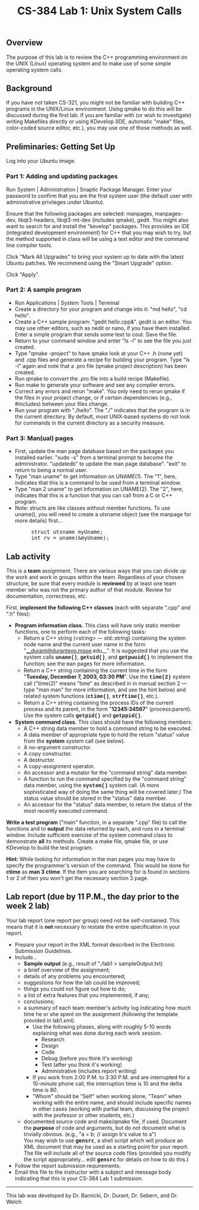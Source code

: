 ﻿---
title: "CS-384 Lab 1: Unix System Calls"
---

## Overview

The purpose of this lab is to review the C++ programming environment on the UNIX
(Linux) operating system and to make use of some simple operating system calls.

## Background

If you have not taken CS-321, you might not be familiar with building C++ programs in the UNIX/Linux environment. Using qmake
to do this will be discussed during the first lab. If you are familiar with (or wish to investigate) writing Makefiles directly
or using KDevelop (IDE, automatic &quot;make&quot; files, color-coded source editor, etc.), you may use one of those methods as well.

## Preliminaries: Getting Set Up

Log into your Ubuntu image.

### Part 1: Adding and updating packages

Run System | Administration | Snaptic Package Manager.
	Enter your password to confirm that you are the first system user
	(the default user with administrative privileges under Ubuntu).

Ensure that the following packages are selected: manpages, manpages-dev, libqt3-headers, libqt3-mt-dev (includes qmake), gedit. You might also want to search for and install the "kevelop" packages.
This
provides an IDE (integrated development environment) for C++ that you may wish to try, but the method supported in class will be using a text editor and the command line compiler tools.

Click "Mark All Upgrades" to bring your system up to date with the latest Ubuntu patches. We recommend using the "Smart Upgrade" option.

Click "Apply".


### Part 2: A sample program

* Run Applications | System Tools | Terminal
* Create a directory for your program and change into it: "md hello", "cd hello".
* Create a C++ sample program: "gedit hello.cpp&". gedit is an editor. You may use other editors, such as nedit or nano, if you have them installed. Enter a simple program that sends some text to
cout. Save the file.
* Return to your command window and enter "ls -l" to see the file you just created.
* Type "qmake -project" to have qmake look at your C++ .h (none yet) and .cpp files and generate a recipe for building your program. Type "ls -l" again and note that a .pro file (qmake project
description) has been created.
* Run qmake to convert the .pro file into a build recipe (Makefile).
* Run make to generate your software and see any compiler errors.
* Correct any errors and rerun "make". You only need to rerun qmake if the files in your project change, or if certain dependencies (e.g., #includes) between your files change.
* Run your program with "./hello". The "./" indicates that the program is in the current directory. By default, most UNIX-based systems do not look for commands in the current directory as a security
measure.

### Part 3: Man(ual) pages
* First, update the man page database based on the packages you installed earlier. "sudo -s" from a terminal prompt to become the administrator. "updatedb" to update the man page database". "exit" to
return to being a normal user.
* Type "man uname" to get information on UNAME(1). The "1", here, indicates that this is a command to be used from a terminal window.
* Type "man 2 uname" to get information on UNAME(2). The "2", here, indicates that this is a function that you can call from a C or C++ program.
* Note: structs are like classes without member functions. To use uname(), you will need to create a utsname object (see the manpage for more details) first...
<pre>
        struct utsname myUname;
        int rv = uname(&myUname);
</pre>

## Lab activity

This is a __team__ assignment. There are various ways that you can divide up
the work and work in groups within the team. Regardless of your chosen structure, be sure
that every module is __reviewed__ by at least one team member who was not the
primary author of that module. Review for documentation, correctness, etc.

First, __implement the following C++ classes__ (each with
separate &quot;.cpp&quot; and &quot;.h&quot; files):

* __Program information class.__ This class will have only static member functions, one to perform each of the following tasks:
  * Return a C++ string (&lt;string&gt; &#8212; std::string) containing the
    system node name and the current user name in the form &quot;__durant@durantevo.msoe.edu__&quot;.
    It is suggested that you use the system calls <font face="Courier New"><b>uname()</b></font>, <font face="Courier New"><b>getuid()</b></font>,
    and <b><font face="Courier New">getpwuid()</font></b> to implement the function; see the
    <font face="Courier New">man</font> pages for
    more information.
  * Return a C++ string containing the current time in the form &quot;__Tuesday,
    December 7, 2003, 03:30 PM__&quot;. Use the __<font face="Courier New">time(2)</font>__
     system call ("time(2)" means "time" as described in in manual section 2 &#8212; type "man man" for more information, and see the hint below) and
    related system functions (<b><font face="Courier New">ctime()</font></b>, <b><font face="Courier New">strftime()</font></b>,
    etc.).
  * Return a C++ string containing the process IDs of the current process
    and its parent, in the form &quot;__12345:34567__&quot;
    (process:parent). Use the system calls
    __<font face="Courier New">getpid()</font>__ and __<font face="Courier New">getppid()</font>__.
* __System command class.__ This class should have the
    following members:
  * A C++ string data member to hold a command string to be executed.
  * A data member of appropriate type to hold the return &quot;status&quot;
      value from the __system__ system call (see below).
  * A no-argument constructor.
  * A copy constructor.
  * A destructor.
  * A copy-assignment operator.
  * An accessor and a mutator for the &quot;command string&quot; data member.
  * A function to run the command specified by the &quot;command string&quot;
      data member, using the __<font face="Courier New">system()</font>__ system call. (A more sophisticated way of
      doing the same thing will be covered later.) The status value should be stored in the
      &quot;status&quot; data member.
  * An accessor for the &quot;status&quot; data member, to return the status
      of the most recently executed command.

__Write a test program__ (&quot;main&quot; function, in a
separate &quot;.cpp&quot; file) to call the functions and to __output__ the
data returned by each, and runs in a terminal window. Include
sufficient exercise of the system command class to demonstrate __all__ its
methods. Create a make file, qmake file, or use KDevelop to build the test program.

<b>Hint: </b>While looking for information in the man pages you may have
to specify the programmer's version of the command. This would be done for
<b>ctime</b> as <b>man 3 ctime</b>. If the item you are searching for is
found in sections 1 or 2 of then you won't get the necessary section 3 page.

## Lab report (due by 11 P.M., the day prior to the week 2 lab)

Your lab report (one report per group) need not be self-contained. This means that it is
__not__ necessary to restate the entire specification in your report.

* Prepare your report in the XML format described in the
    Electronic Submission Guidelines.
* Include...
  * __Sample output__ (e.g., result of "./lab1 > sampleOutput.txt)
  * a brief overview of the assignment;
  * details of any problems you encountered;
  * suggestions for how the lab could be improved;
  * things you could not figure out how to do;
  * a list of extra features that you implemented, if any;
  * conclusions;
  * a summary of each team member's activity log indicating how much time he or she spent
      on the assignment (following the template provided in lab1.xml).
    * Use the following phases, along
    with roughly 5-10 words explaining what was done during each work
    session.
      * Research
      * Design
      * Code
      * Debug (before you think it's working)
      * Test (after you think it's working)
      * Administrative (includes report writing)
    * If you work from 2:00 P.M. to 3:30 P.M. and are interrupted
        for a 10-minute phone call, the interruption time is 10 and the
        delta time is 80.
    * "Whom" should be "Self" when working alone, "Team" when working with the entire name, and should
        include specific names in other cases (working with partial team, discussing the
        project with the professor or other students, etc.)
  * documented source code and make/qmake file, if
      used. Document the __purpose__ of code and arguments, but do not
      document what is trivially obvious. (e.g., "a = b; // assign b's value to a")<br/>
      You may wish to use
      <TT>__gensrc__</TT>, a shell
      script which will produce an XML document that may be used as a
      starting point for your report. The file will include all of the
      source code files (provided you modify the script appropriately...
      edit <TT>__gensrc__</TT> for details on how to do this.)
* Follow the report submission requirements.
* Email this file to the instructor with a subject and message
    body indicating that this is your CS-384 Lab 1 submission.

<hr>

This lab was developed by Dr. Barnicki, Dr. Durant, Dr. Sebern, and Dr. Welch
